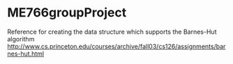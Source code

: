 # ME766groupProject

Reference for creating the data structure which supports the Barnes-Hut algorithm http://www.cs.princeton.edu/courses/archive/fall03/cs126/assignments/barnes-hut.html
